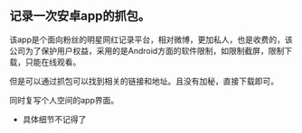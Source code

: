 ## 记录一次安卓app的抓包。

该app是个面向粉丝的明星网红记录平台，相对微博，更加私人，也是收费的，该公司为了保护用户权益，采用的是Android方面的软件限制，如限制截屏，限制下载，只能在线观看。

但是可以通过抓包可以找到相关的链接和地址。且没有加秘，直接下载即可。

同时复写个人空间的app界面。

- 具体细节不记得了
